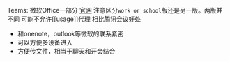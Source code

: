 Teams: 微软Office一部分
[官网](https://www.microsoft.com/en-us/microsoft-teams/download-app#desktopAppDownloadregion)
注意区分`work or school`版还是另一版。两版并不同
可能不允许[[usage]]代理
相比腾讯会议好处
- 和onenote，outlook等微软的联系紧密
- 可以方便多设备进入
- 方便传文件，相当于聊天和开会结合